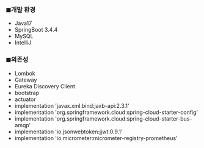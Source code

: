 ### ◼개발 환경
- Java17
- SpringBoot 3.4.4
- MySQL
- IntelliJ

### ◼의존성
- Lombok
- Gateway
- Eureka Discovery Client
- bootstrap
- actuator 
- implementation 'javax.xml.bind:jaxb-api:2.3.1' 
- implementation 'org.springframework.cloud:spring-cloud-starter-config'
- implementation 'org.springframework.cloud:spring-cloud-starter-bus-amqp' 
- implementation 'io.jsonwebtoken:jjwt:0.9.1'
- implementation 'io.micrometer:micrometer-registry-prometheus'